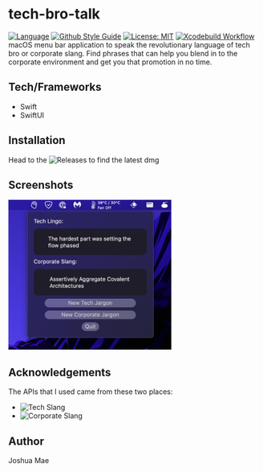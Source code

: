 # tech-bro-talk

[![Language](https://img.shields.io/badge/language-swift-F54A2A.svg)](https://google.github.io/swift/)
[![Github Style Guide](https://img.shields.io/badge/platform-macOS-F54A2A.svg)](https://github.com/joshua-mae/tech-bro-talk) 
[![License: MIT](https://img.shields.io/badge/License-MIT-yellow.svg)](https://opensource.org/licenses/MIT) 
[![Xcodebuild Workflow](https://github.com/joshua-mae/tech-bro-talk/actions/workflows/action-macOS-xcode.yml/badge.svg?branch=main)](https://github.com/joshua-mae/tech-bro-talk/actions/workflows/action-macOS-xcode.yml) </br>
macOS menu bar application to speak the revolutionary language of tech bro or corporate slang.  Find phrases that can help you blend in to the corporate environment and get you that promotion in no time.  

## Tech/Frameworks
- Swift
- SwiftUI

## Installation
Head to the ![Releases](https://github.com/joshua-mae/tech-bro-talk/releases) to find the latest dmg 

## Screenshots
<p>
  <img src="https://github.com/joshua-mae/tech-bro-talk/blob/752d7cfa561eba6a267dd8ef162b8a67795d4b12/screenshots/TechSpeak-Screenshot.png" width="325">
</p>

## Acknowledgements
The APIs that I used came from these two places:
- ![Tech Slang](https://github.com/PerryPal21/Techy-API)
- ![Corporate Slang](https://github.com/sameerkumar18/corporate-bs-generator-api)

## Author 
Joshua Mae
